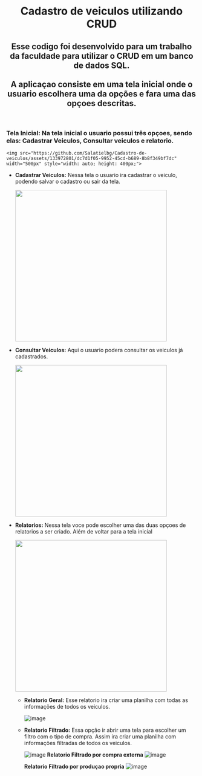 <body>
    <header>
        <h1>Cadastro de veiculos utilizando CRUD</h1>
        <h2>Esse codigo foi desenvolvido para um trabalho da faculdade para utilizar o CRUD em um banco de dados SQL.<br><br>
            A aplicaçao consiste em uma tela inicial onde o usuario escolhera uma da opções e fara uma das opçoes descritas.
        </h2>
    </header>
    <main>
    <h3><b>Tela Inicial:</b> Na tela inicial o usuario possui três opçoes, sendo elas: Cadastrar Veiculos, Consultar veiculos e relatorio.</h3>

    <img src="https://github.com/Salatielbg/Cadastro-de-veiculos/assets/133972801/dc7d1f05-9952-45cd-b689-8b8f349bf7dc" width="500px" style="width: auto; height: 400px;">


- **Cadastrar Veiculos:** Nessa tela o usuario ira cadastrar o veiculo, podendo salvar o cadastro ou sair da tela.
  
    <img src="https://github.com/Salatielbg/Cadastro-de-veiculos/assets/133972801/cd90545b-02fd-4418-bada-225cd0c635ec" width="500px" style="width: auto; height: 400px;">


- **Consultar Veiculos:** Aqui o usuario podera consultar os veiculos já cadastrados.

    <img src="https://github.com/Salatielbg/Cadastro-de-veiculos/assets/133972801/4251e518-66c9-44a4-bf62-6b428ed58f8a" width="500px" style="width: auto; height: 400px;">


- **Relatorios:** Nessa tela voce pode escolher uma das duas opçoes de relatorios a ser criado. Além de voltar para a tela inicial

    <img src="https://github.com/Salatielbg/Cadastro-de-veiculos/assets/133972801/30c2c63e-cc92-4274-94dc-c6caf1641cf6" width="500px" style="width: auto; height: 400px;">

    - **Relatorio Geral:** Esse relatorio ira criar uma planilha com todas as informações de todos os veiculos.
      
        ![image](https://github.com/Salatielbg/Cadastro-de-veiculos/assets/133972801/ad4352f0-af1c-4a21-a05d-5a4585edd04f)

    - **Relatorio Filtrado:** Essa opção ir abrir uma tela para escolher um filtro com o tipo de compra. Assim ira criar uma planilha com informações filtradas de todos os veiculos.
      
         ![image](https://github.com/Salatielbg/Cadastro-de-veiculos/assets/133972801/26cc45d1-2562-4815-8d2b-909182ddf4c1)
      **Relatorio Filtrado por compra externa**
               ![image](https://github.com/Salatielbg/Cadastro-de-veiculos/assets/133972801/22ec471a-d710-4b6f-b119-759a1484a810)

      **Relatorio Filtrado por produçao propria**
                ![image](https://github.com/Salatielbg/Cadastro-de-veiculos/assets/133972801/d62093b8-8b1f-4338-9ad0-d09abac57145)        

  
      

        
    </main>




</body>
